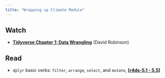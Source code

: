 ```yaml
---
title: "Wrapping up Climate Module"
---
```


## Watch

- **[Tidyverse Chapter 1: Data Wrangling](https://www.datacamp.com/courses/introduction-to-the-tidyverse)** (David Robinson)


## Read

-  `dplyr` basic verbs: `filter`, `arrange`, `select`, and `mutate`, **[[r4ds-5.1 - 5.5](http://r4ds.had.co.nz/transform.html)]**


